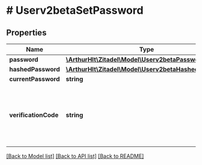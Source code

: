 # # Userv2betaSetPassword

## Properties

Name | Type | Description | Notes
------------ | ------------- | ------------- | -------------
**password** | [**\ArthurHlt\Zitadel\Model\Userv2betaPassword**](Userv2betaPassword.md) |  | [optional]
**hashedPassword** | [**\ArthurHlt\Zitadel\Model\Userv2betaHashedPassword**](Userv2betaHashedPassword.md) |  | [optional]
**currentPassword** | **string** |  |
**verificationCode** | **string** | \&quot;the verification code generated during password reset request\&quot; |

[[Back to Model list]](../../README.md#models) [[Back to API list]](../../README.md#endpoints) [[Back to README]](../../README.md)
